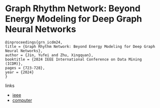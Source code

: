 # Graph Rhythm Network: Beyond Energy Modeling for Deep Graph Neural Networks

```
@inproceedings{grn_icdm24,
title = {Graph Rhythm Network: Beyond Energy Modeling for Deep Graph Neural Networks},
author = {Jin, Yufei and Zhu, Xingquan},
booktitle = {2024 IEEE International Conference on Data Mining (ICDM)},
pages = {723-728},
year = {2024}
}
```

links
- [ieee](https://doi.org/10.1109/ICDM59182.2024.00083)
- [computer](https://doi.ieeecomputersociety.org/10.1109/ICDM59182.2024.00083)
